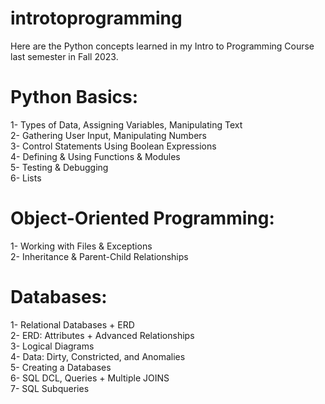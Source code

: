 # introtoprogramming

Here are the Python concepts learned in my Intro to Programming Course last semester in Fall 2023.

# Python Basics: 
1- Types of Data, Assigning Variables, Manipulating Text <br>
2- Gathering User Input, Manipulating Numbers <br>
3- Control Statements Using Boolean Expressions <br>
4- Defining & Using Functions & Modules <br>
5- Testing & Debugging <br>
6- Lists <br>

# Object-Oriented Programming: 
1- Working with Files & Exceptions <br>
2- Inheritance & Parent-Child Relationships <br>

# Databases: 
1- Relational Databases + ERD <br>
2- ERD: Attributes + Advanced Relationships <br>
3- Logical Diagrams <br>
4- Data: Dirty, Constricted, and Anomalies <br>
5- Creating a Databases <br>
6- SQL DCL, Queries + Multiple JOINS <br>
7- SQL Subqueries <br>

